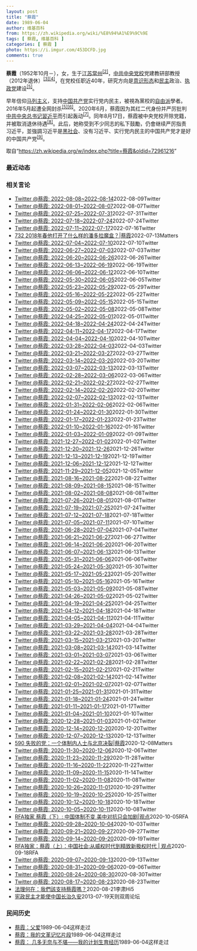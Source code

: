 ```yaml
---
layout: post
title: "蔡霞"
date: 1989-06-04
author: 维基百科
from: https://zh.wikipedia.org/wiki/%E8%94%A1%E9%9C%9E
tags: [ 蔡霞, 维基百科 ]
categories: [ 蔡霞 ]
photo: https://i.imgur.com/453DCFD.jpg
comments: true
---
```

<div class="mw-parser-output">
<p><b>蔡霞</b>（1952年10月<span class="useeditintro" title="Template:BLP editintro">－</span>），女，生于<a href="/wiki/%E6%B1%9F%E8%8B%8F" class="mw-redirect" title="江苏">江苏</a><a href="/wiki/%E5%B8%B8%E5%B7%9E" class="mw-redirect" title="常州">常州</a><sup id="cite_ref-tsyzm_2-1" class="reference"><a href="#cite_note-tsyzm-2">[2]</a></sup>，<a href="/wiki/%E4%B8%AD%E5%85%B1%E4%B8%AD%E5%A4%AE%E5%85%9A%E6%A0%A1" title="中共中央党校">中共中央党校</a>党建教研部教授（2012年退休）<sup id="cite_ref-3" class="reference"><a href="#cite_note-3">[3]</a></sup><sup id="cite_ref-4" class="reference"><a href="#cite_note-4">[4]</a></sup>，在党校任职近40年，研究方向是<a href="/wiki/%E6%84%8F%E8%AF%86%E5%BD%A2%E6%80%81" class="mw-redirect" title="意识形态">意识形态</a>和<a href="/wiki/%E6%B0%91%E4%B8%BB" title="民主">民主</a>政治、<a href="/wiki/%E6%89%A7%E6%94%BF%E5%85%9A" class="mw-redirect" title="执政党">执政党</a>建设<sup id="cite_ref-dq_5-0" class="reference"><a href="#cite_note-dq-5">[5]</a></sup>。
</p><p>早年信仰<a href="/wiki/%E9%A9%AC%E5%88%97%E4%B8%BB%E4%B9%89" class="mw-redirect" title="马列主义">马列主义</a>，支持<a href="/wiki/%E4%B8%AD%E5%9B%BD%E5%85%B1%E4%BA%A7%E5%85%9A" title="中国共产党">中国共产党</a>实行党内民主，被視為黨校的<a href="/wiki/%E8%87%AA%E7%94%B1%E4%B8%BB%E7%BE%A9" class="mw-redirect" title="自由主義">自由派</a>學者。2016年5月起遭全网封杀<sup id="cite_ref-dq_5-1" class="reference"><a href="#cite_note-dq-5">[5]</a></sup><sup id="cite_ref-rfa1005_6-0" class="reference"><a href="#cite_note-rfa1005-6">[6]</a></sup>。2020年6月，蔡霞因为其红二代身份并严厉批判<a href="/wiki/%E4%B8%AD%E5%9B%BD%E5%85%B1%E4%BA%A7%E5%85%9A%E4%B8%AD%E5%A4%AE%E5%A7%94%E5%91%98%E4%BC%9A%E6%80%BB%E4%B9%A6%E8%AE%B0" title="中国共产党中央委员会总书记">中共中央总书记</a><a href="/wiki/%E7%BF%92%E8%BF%91%E5%B9%B3" class="mw-redirect" title="習近平">習近平</a>而引起轰动<sup id="cite_ref-bbc0818_7-0" class="reference"><a href="#cite_note-bbc0818-7">[7]</a></sup>。同年8月17日，蔡霞被中央党校开除党籍，并被取消退休待遇<sup id="cite_ref-开除_8-0" class="reference"><a href="#cite_note-开除-8">[8]</a></sup>。此后，她称受到不少同志的私下鼓勵，仍會继续严厉指责习近平，並強調习近平是<a href="/wiki/%E9%BB%91%E7%A4%BE%E4%BC%9A" class="mw-redirect" title="黑社会">黑社会</a>、没有习近平、实行党内民主的中国共产党才是好的中国共产党<sup id="cite_ref-9" class="reference"><a href="#cite_note-9">[9]</a></sup>。
</p>
</div><noscript><img src="//zh.wikipedia.org/wiki/Special:CentralAutoLogin/start?type=1x1" alt="" title="" width="1" height="1" style="border: none; position: absolute;"></noscript>
<div class="printfooter">取自“<a dir="ltr" href="https://zh.wikipedia.org/w/index.php?title=蔡霞&amp;oldid=72961216">https://zh.wikipedia.org/w/index.php?title=蔡霞&amp;oldid=72961216</a>”</div><div id="recent-news"><h3>最近动态</h3><ul></ul></div><div id="open-opinion"><h3>相关言论</h3><ul><li><a href="https://nodebe4.github.io/opinion/2022-08-09/realcaixia/" title="realcaixia">Twitter @蔡霞: 2022-08-08~2022-08-14</a><time>2022-08-09</time><a class="tag">Twitter</a></li>
<li><a href="https://nodebe4.github.io/opinion/2022-08-07/realcaixia/" title="realcaixia">Twitter @蔡霞: 2022-08-01~2022-08-07</a><time>2022-08-07</time><a class="tag">Twitter</a></li>
<li><a href="https://nodebe4.github.io/opinion/2022-07-31/realcaixia/" title="realcaixia">Twitter @蔡霞: 2022-07-25~2022-07-31</a><time>2022-07-31</time><a class="tag">Twitter</a></li>
<li><a href="https://nodebe4.github.io/opinion/2022-07-24/realcaixia/" title="realcaixia">Twitter @蔡霞: 2022-07-18~2022-07-24</a><time>2022-07-24</time><a class="tag">Twitter</a></li>
<li><a href="https://nodebe4.github.io/opinion/2022-07-16/realcaixia/" title="realcaixia">Twitter @蔡霞: 2022-07-11~2022-07-17</a><time>2022-07-16</time><a class="tag">Twitter</a></li>
<li><a href="https://nodebe4.github.io/opinion/2022-07-13/732-2018%E5%B9%B4%E6%98%A5%E4%BB%96%E6%89%93%E5%BC%80%E4%BA%86%E4%BB%80%E4%B9%88%E6%A0%B7%E7%9A%84%E6%BD%98%E5%A4%9A%E6%8B%89%E9%AD%94%E7%9B%92-%E8%94%A1%E9%9C%9E/" title="野兽爱智慧">732 2018年春他打开了什么样的潘多拉魔盒？|蔡霞</a><time>2022-07-13</time><a class="tag">Matters</a></li>
<li><a href="https://nodebe4.github.io/opinion/2022-07-10/realcaixia/" title="realcaixia">Twitter @蔡霞: 2022-07-04~2022-07-10</a><time>2022-07-10</time><a class="tag">Twitter</a></li>
<li><a href="https://nodebe4.github.io/opinion/2022-07-03/realcaixia/" title="realcaixia">Twitter @蔡霞: 2022-06-27~2022-07-03</a><time>2022-07-03</time><a class="tag">Twitter</a></li>
<li><a href="https://nodebe4.github.io/opinion/2022-06-26/realcaixia/" title="realcaixia">Twitter @蔡霞: 2022-06-20~2022-06-26</a><time>2022-06-26</time><a class="tag">Twitter</a></li>
<li><a href="https://nodebe4.github.io/opinion/2022-06-19/realcaixia/" title="realcaixia">Twitter @蔡霞: 2022-06-13~2022-06-19</a><time>2022-06-19</time><a class="tag">Twitter</a></li>
<li><a href="https://nodebe4.github.io/opinion/2022-06-10/realcaixia/" title="realcaixia">Twitter @蔡霞: 2022-06-06~2022-06-12</a><time>2022-06-10</time><a class="tag">Twitter</a></li>
<li><a href="https://nodebe4.github.io/opinion/2022-06-05/realcaixia/" title="realcaixia">Twitter @蔡霞: 2022-05-30~2022-06-05</a><time>2022-06-05</time><a class="tag">Twitter</a></li>
<li><a href="https://nodebe4.github.io/opinion/2022-05-29/realcaixia/" title="realcaixia">Twitter @蔡霞: 2022-05-23~2022-05-29</a><time>2022-05-29</time><a class="tag">Twitter</a></li>
<li><a href="https://nodebe4.github.io/opinion/2022-05-22/realcaixia/" title="realcaixia">Twitter @蔡霞: 2022-05-16~2022-05-22</a><time>2022-05-22</time><a class="tag">Twitter</a></li>
<li><a href="https://nodebe4.github.io/opinion/2022-05-15/realcaixia/" title="realcaixia">Twitter @蔡霞: 2022-05-09~2022-05-15</a><time>2022-05-15</time><a class="tag">Twitter</a></li>
<li><a href="https://nodebe4.github.io/opinion/2022-05-08/realcaixia/" title="realcaixia">Twitter @蔡霞: 2022-05-02~2022-05-08</a><time>2022-05-08</time><a class="tag">Twitter</a></li>
<li><a href="https://nodebe4.github.io/opinion/2022-05-01/realcaixia/" title="realcaixia">Twitter @蔡霞: 2022-04-25~2022-05-01</a><time>2022-05-01</time><a class="tag">Twitter</a></li>
<li><a href="https://nodebe4.github.io/opinion/2022-04-24/realcaixia/" title="realcaixia">Twitter @蔡霞: 2022-04-18~2022-04-24</a><time>2022-04-24</time><a class="tag">Twitter</a></li>
<li><a href="https://nodebe4.github.io/opinion/2022-04-17/realcaixia/" title="realcaixia">Twitter @蔡霞: 2022-04-11~2022-04-17</a><time>2022-04-17</time><a class="tag">Twitter</a></li>
<li><a href="https://nodebe4.github.io/opinion/2022-04-10/realcaixia/" title="realcaixia">Twitter @蔡霞: 2022-04-04~2022-04-10</a><time>2022-04-10</time><a class="tag">Twitter</a></li>
<li><a href="https://nodebe4.github.io/opinion/2022-04-03/realcaixia/" title="realcaixia">Twitter @蔡霞: 2022-03-28~2022-04-03</a><time>2022-04-03</time><a class="tag">Twitter</a></li>
<li><a href="https://nodebe4.github.io/opinion/2022-03-27/realcaixia/" title="realcaixia">Twitter @蔡霞: 2022-03-21~2022-03-27</a><time>2022-03-27</time><a class="tag">Twitter</a></li>
<li><a href="https://nodebe4.github.io/opinion/2022-03-20/realcaixia/" title="realcaixia">Twitter @蔡霞: 2022-03-14~2022-03-20</a><time>2022-03-20</time><a class="tag">Twitter</a></li>
<li><a href="https://nodebe4.github.io/opinion/2022-03-13/realcaixia/" title="realcaixia">Twitter @蔡霞: 2022-03-07~2022-03-13</a><time>2022-03-13</time><a class="tag">Twitter</a></li>
<li><a href="https://nodebe4.github.io/opinion/2022-03-06/realcaixia/" title="realcaixia">Twitter @蔡霞: 2022-02-28~2022-03-06</a><time>2022-03-06</time><a class="tag">Twitter</a></li>
<li><a href="https://nodebe4.github.io/opinion/2022-02-27/realcaixia/" title="realcaixia">Twitter @蔡霞: 2022-02-21~2022-02-27</a><time>2022-02-27</time><a class="tag">Twitter</a></li>
<li><a href="https://nodebe4.github.io/opinion/2022-02-20/realcaixia/" title="realcaixia">Twitter @蔡霞: 2022-02-14~2022-02-20</a><time>2022-02-20</time><a class="tag">Twitter</a></li>
<li><a href="https://nodebe4.github.io/opinion/2022-02-13/realcaixia/" title="realcaixia">Twitter @蔡霞: 2022-02-07~2022-02-13</a><time>2022-02-13</time><a class="tag">Twitter</a></li>
<li><a href="https://nodebe4.github.io/opinion/2022-02-06/realcaixia/" title="realcaixia">Twitter @蔡霞: 2022-01-31~2022-02-06</a><time>2022-02-06</time><a class="tag">Twitter</a></li>
<li><a href="https://nodebe4.github.io/opinion/2022-01-30/realcaixia/" title="realcaixia">Twitter @蔡霞: 2022-01-24~2022-01-30</a><time>2022-01-30</time><a class="tag">Twitter</a></li>
<li><a href="https://nodebe4.github.io/opinion/2022-01-23/realcaixia/" title="realcaixia">Twitter @蔡霞: 2022-01-17~2022-01-23</a><time>2022-01-23</time><a class="tag">Twitter</a></li>
<li><a href="https://nodebe4.github.io/opinion/2022-01-16/realcaixia/" title="realcaixia">Twitter @蔡霞: 2022-01-10~2022-01-16</a><time>2022-01-16</time><a class="tag">Twitter</a></li>
<li><a href="https://nodebe4.github.io/opinion/2022-01-09/realcaixia/" title="realcaixia">Twitter @蔡霞: 2022-01-03~2022-01-09</a><time>2022-01-09</time><a class="tag">Twitter</a></li>
<li><a href="https://nodebe4.github.io/opinion/2022-01-02/realcaixia/" title="realcaixia">Twitter @蔡霞: 2021-12-27~2022-01-02</a><time>2022-01-02</time><a class="tag">Twitter</a></li>
<li><a href="https://nodebe4.github.io/opinion/2021-12-26/realcaixia/" title="realcaixia">Twitter @蔡霞: 2021-12-20~2021-12-26</a><time>2021-12-26</time><a class="tag">Twitter</a></li>
<li><a href="https://nodebe4.github.io/opinion/2021-12-19/realcaixia/" title="realcaixia">Twitter @蔡霞: 2021-12-13~2021-12-19</a><time>2021-12-19</time><a class="tag">Twitter</a></li>
<li><a href="https://nodebe4.github.io/opinion/2021-12-12/realcaixia/" title="realcaixia">Twitter @蔡霞: 2021-12-06~2021-12-12</a><time>2021-12-12</time><a class="tag">Twitter</a></li>
<li><a href="https://nodebe4.github.io/opinion/2021-12-05/realcaixia/" title="realcaixia">Twitter @蔡霞: 2021-11-29~2021-12-05</a><time>2021-12-05</time><a class="tag">Twitter</a></li>
<li><a href="https://nodebe4.github.io/opinion/2021-08-22/realcaixia/" title="realcaixia">Twitter @蔡霞: 2021-08-16~2021-08-22</a><time>2021-08-22</time><a class="tag">Twitter</a></li>
<li><a href="https://nodebe4.github.io/opinion/2021-08-15/realcaixia/" title="realcaixia">Twitter @蔡霞: 2021-08-09~2021-08-15</a><time>2021-08-15</time><a class="tag">Twitter</a></li>
<li><a href="https://nodebe4.github.io/opinion/2021-08-08/realcaixia/" title="realcaixia">Twitter @蔡霞: 2021-08-02~2021-08-08</a><time>2021-08-08</time><a class="tag">Twitter</a></li>
<li><a href="https://nodebe4.github.io/opinion/2021-08-01/realcaixia/" title="realcaixia">Twitter @蔡霞: 2021-07-26~2021-08-01</a><time>2021-08-01</time><a class="tag">Twitter</a></li>
<li><a href="https://nodebe4.github.io/opinion/2021-07-24/realcaixia/" title="realcaixia">Twitter @蔡霞: 2021-07-19~2021-07-25</a><time>2021-07-24</time><a class="tag">Twitter</a></li>
<li><a href="https://nodebe4.github.io/opinion/2021-07-18/realcaixia/" title="realcaixia">Twitter @蔡霞: 2021-07-12~2021-07-18</a><time>2021-07-18</time><a class="tag">Twitter</a></li>
<li><a href="https://nodebe4.github.io/opinion/2021-07-10/realcaixia/" title="realcaixia">Twitter @蔡霞: 2021-07-05~2021-07-11</a><time>2021-07-10</time><a class="tag">Twitter</a></li>
<li><a href="https://nodebe4.github.io/opinion/2021-07-04/realcaixia/" title="realcaixia">Twitter @蔡霞: 2021-06-28~2021-07-04</a><time>2021-07-04</time><a class="tag">Twitter</a></li>
<li><a href="https://nodebe4.github.io/opinion/2021-06-27/realcaixia/" title="realcaixia">Twitter @蔡霞: 2021-06-21~2021-06-27</a><time>2021-06-27</time><a class="tag">Twitter</a></li>
<li><a href="https://nodebe4.github.io/opinion/2021-06-20/realcaixia/" title="realcaixia">Twitter @蔡霞: 2021-06-14~2021-06-20</a><time>2021-06-20</time><a class="tag">Twitter</a></li>
<li><a href="https://nodebe4.github.io/opinion/2021-06-13/realcaixia/" title="realcaixia">Twitter @蔡霞: 2021-06-07~2021-06-13</a><time>2021-06-13</time><a class="tag">Twitter</a></li>
<li><a href="https://nodebe4.github.io/opinion/2021-06-06/realcaixia/" title="realcaixia">Twitter @蔡霞: 2021-05-31~2021-06-06</a><time>2021-06-06</time><a class="tag">Twitter</a></li>
<li><a href="https://nodebe4.github.io/opinion/2021-05-30/realcaixia/" title="realcaixia">Twitter @蔡霞: 2021-05-24~2021-05-30</a><time>2021-05-30</time><a class="tag">Twitter</a></li>
<li><a href="https://nodebe4.github.io/opinion/2021-05-20/realcaixia/" title="realcaixia">Twitter @蔡霞: 2021-05-17~2021-05-23</a><time>2021-05-20</time><a class="tag">Twitter</a></li>
<li><a href="https://nodebe4.github.io/opinion/2021-05-16/realcaixia/" title="realcaixia">Twitter @蔡霞: 2021-05-10~2021-05-16</a><time>2021-05-16</time><a class="tag">Twitter</a></li>
<li><a href="https://nodebe4.github.io/opinion/2021-05-08/realcaixia/" title="realcaixia">Twitter @蔡霞: 2021-05-03~2021-05-09</a><time>2021-05-08</time><a class="tag">Twitter</a></li>
<li><a href="https://nodebe4.github.io/opinion/2021-05-02/realcaixia/" title="realcaixia">Twitter @蔡霞: 2021-04-26~2021-05-02</a><time>2021-05-02</time><a class="tag">Twitter</a></li>
<li><a href="https://nodebe4.github.io/opinion/2021-04-25/realcaixia/" title="realcaixia">Twitter @蔡霞: 2021-04-19~2021-04-25</a><time>2021-04-25</time><a class="tag">Twitter</a></li>
<li><a href="https://nodebe4.github.io/opinion/2021-04-18/realcaixia/" title="realcaixia">Twitter @蔡霞: 2021-04-12~2021-04-18</a><time>2021-04-18</time><a class="tag">Twitter</a></li>
<li><a href="https://nodebe4.github.io/opinion/2021-04-11/realcaixia/" title="realcaixia">Twitter @蔡霞: 2021-04-05~2021-04-11</a><time>2021-04-11</time><a class="tag">Twitter</a></li>
<li><a href="https://nodebe4.github.io/opinion/2021-04-04/realcaixia/" title="realcaixia">Twitter @蔡霞: 2021-03-29~2021-04-04</a><time>2021-04-04</time><a class="tag">Twitter</a></li>
<li><a href="https://nodebe4.github.io/opinion/2021-03-28/realcaixia/" title="realcaixia">Twitter @蔡霞: 2021-03-22~2021-03-28</a><time>2021-03-28</time><a class="tag">Twitter</a></li>
<li><a href="https://nodebe4.github.io/opinion/2021-03-20/realcaixia/" title="realcaixia">Twitter @蔡霞: 2021-03-15~2021-03-21</a><time>2021-03-20</time><a class="tag">Twitter</a></li>
<li><a href="https://nodebe4.github.io/opinion/2021-03-14/realcaixia/" title="realcaixia">Twitter @蔡霞: 2021-03-08~2021-03-14</a><time>2021-03-14</time><a class="tag">Twitter</a></li>
<li><a href="https://nodebe4.github.io/opinion/2021-03-06/realcaixia/" title="realcaixia">Twitter @蔡霞: 2021-03-01~2021-03-07</a><time>2021-03-06</time><a class="tag">Twitter</a></li>
<li><a href="https://nodebe4.github.io/opinion/2021-02-28/realcaixia/" title="realcaixia">Twitter @蔡霞: 2021-02-22~2021-02-28</a><time>2021-02-28</time><a class="tag">Twitter</a></li>
<li><a href="https://nodebe4.github.io/opinion/2021-02-21/realcaixia/" title="realcaixia">Twitter @蔡霞: 2021-02-15~2021-02-21</a><time>2021-02-21</time><a class="tag">Twitter</a></li>
<li><a href="https://nodebe4.github.io/opinion/2021-02-14/realcaixia/" title="realcaixia">Twitter @蔡霞: 2021-02-08~2021-02-14</a><time>2021-02-14</time><a class="tag">Twitter</a></li>
<li><a href="https://nodebe4.github.io/opinion/2021-02-07/realcaixia/" title="realcaixia">Twitter @蔡霞: 2021-02-01~2021-02-07</a><time>2021-02-07</time><a class="tag">Twitter</a></li>
<li><a href="https://nodebe4.github.io/opinion/2021-01-31/realcaixia/" title="realcaixia">Twitter @蔡霞: 2021-01-25~2021-01-31</a><time>2021-01-31</time><a class="tag">Twitter</a></li>
<li><a href="https://nodebe4.github.io/opinion/2021-01-24/realcaixia/" title="realcaixia">Twitter @蔡霞: 2021-01-18~2021-01-24</a><time>2021-01-24</time><a class="tag">Twitter</a></li>
<li><a href="https://nodebe4.github.io/opinion/2021-01-17/realcaixia/" title="realcaixia">Twitter @蔡霞: 2021-01-11~2021-01-17</a><time>2021-01-17</time><a class="tag">Twitter</a></li>
<li><a href="https://nodebe4.github.io/opinion/2021-01-10/realcaixia/" title="realcaixia">Twitter @蔡霞: 2021-01-04~2021-01-10</a><time>2021-01-10</time><a class="tag">Twitter</a></li>
<li><a href="https://nodebe4.github.io/opinion/2021-01-02/realcaixia/" title="realcaixia">Twitter @蔡霞: 2020-12-28~2021-01-03</a><time>2021-01-02</time><a class="tag">Twitter</a></li>
<li><a href="https://nodebe4.github.io/opinion/2020-12-20/realcaixia/" title="realcaixia">Twitter @蔡霞: 2020-12-14~2020-12-20</a><time>2020-12-20</time><a class="tag">Twitter</a></li>
<li><a href="https://nodebe4.github.io/opinion/2020-12-13/realcaixia/" title="realcaixia">Twitter @蔡霞: 2020-12-07~2020-12-13</a><time>2020-12-13</time><a class="tag">Twitter</a></li>
<li><a href="https://nodebe4.github.io/opinion/2020-12-08/590-%E5%A4%B1%E8%B4%A5%E7%9A%84%E5%85%9A-%E4%B8%80%E4%B8%AA%E4%BD%93%E5%88%B6%E5%86%85%E4%BA%BA%E5%A3%AB%E4%B8%8E%E5%8C%97%E4%BA%AC%E5%86%B3%E8%A3%82-%E8%94%A1%E9%9C%9E/" title="野兽爱智慧">590 失败的党：一个体制内人士与北京决裂|蔡霞</a><time>2020-12-08</time><a class="tag">Matters</a></li>
<li><a href="https://nodebe4.github.io/opinion/2020-12-06/realcaixia/" title="realcaixia">Twitter @蔡霞: 2020-11-30~2020-12-06</a><time>2020-12-06</time><a class="tag">Twitter</a></li>
<li><a href="https://nodebe4.github.io/opinion/2020-11-28/realcaixia/" title="realcaixia">Twitter @蔡霞: 2020-11-23~2020-11-29</a><time>2020-11-28</time><a class="tag">Twitter</a></li>
<li><a href="https://nodebe4.github.io/opinion/2020-11-22/realcaixia/" title="realcaixia">Twitter @蔡霞: 2020-11-16~2020-11-22</a><time>2020-11-22</time><a class="tag">Twitter</a></li>
<li><a href="https://nodebe4.github.io/opinion/2020-11-14/realcaixia/" title="realcaixia">Twitter @蔡霞: 2020-11-09~2020-11-15</a><time>2020-11-14</time><a class="tag">Twitter</a></li>
<li><a href="https://nodebe4.github.io/opinion/2020-11-08/realcaixia/" title="realcaixia">Twitter @蔡霞: 2020-11-02~2020-11-08</a><time>2020-11-08</time><a class="tag">Twitter</a></li>
<li><a href="https://nodebe4.github.io/opinion/2020-10-29/realcaixia/" title="realcaixia">Twitter @蔡霞: 2020-10-26~2020-11-01</a><time>2020-10-29</time><a class="tag">Twitter</a></li>
<li><a href="https://nodebe4.github.io/opinion/2020-10-25/realcaixia/" title="realcaixia">Twitter @蔡霞: 2020-10-19~2020-10-25</a><time>2020-10-25</time><a class="tag">Twitter</a></li>
<li><a href="https://nodebe4.github.io/opinion/2020-10-18/realcaixia/" title="realcaixia">Twitter @蔡霞: 2020-10-12~2020-10-18</a><time>2020-10-18</time><a class="tag">Twitter</a></li>
<li><a href="https://nodebe4.github.io/opinion/2020-10-08/realcaixia/" title="realcaixia">Twitter @蔡霞: 2020-10-05~2020-10-11</a><time>2020-10-08</time><a class="tag">Twitter</a></li>
<li><a href="https://nodebe4.github.io/opinion/2020-10-05/RFA%E7%8B%AC%E5%AE%B6-%E8%94%A1%E9%9C%9E-%E4%B8%8B-%E4%B8%AD%E5%9B%BD%E4%BD%93%E5%88%B6%E4%B8%8D%E5%8F%98-%E7%BE%8E%E4%B8%AD%E5%AF%B9%E6%8A%97%E5%8F%AA%E4%BC%9A%E5%8A%A0%E5%89%A7-%E8%A7%82%E7%82%B9/" title="自由亚洲电台">RFA独家  蔡霞（下）: 中国体制不变 美中对抗只会加剧|观点</a><time>2020-10-05</time><a class="tag">RFA</a></li>
<li><a href="https://nodebe4.github.io/opinion/2020-10-03/realcaixia/" title="realcaixia">Twitter @蔡霞: 2020-09-28~2020-10-04</a><time>2020-10-03</time><a class="tag">Twitter</a></li>
<li><a href="https://nodebe4.github.io/opinion/2020-09-27/realcaixia/" title="realcaixia">Twitter @蔡霞: 2020-09-21~2020-09-27</a><time>2020-09-27</time><a class="tag">Twitter</a></li>
<li><a href="https://nodebe4.github.io/opinion/2020-09-19/realcaixia/" title="realcaixia">Twitter @蔡霞: 2020-09-14~2020-09-20</a><time>2020-09-19</time><a class="tag">Twitter</a></li>
<li><a href="https://nodebe4.github.io/opinion/2020-09-18/RFA%E7%8B%AC%E5%AE%B6-%E8%94%A1%E9%9C%9E-%E4%B8%8A-%E4%B8%AD%E5%9B%BD%E7%A4%BE%E4%BC%9A-%E4%BB%8E%E5%A8%81%E6%9D%83%E6%97%B6%E4%BB%A3%E5%88%B0%E7%B2%BE%E8%87%B4%E6%96%B0%E6%9E%81%E6%9D%83%E6%97%B6%E4%BB%A3-%E8%A7%82%E7%82%B9/" title="自由亚洲电台">RFA独家：蔡霞（上）：中国社会:从威权时代到精致新极权时代 | 观点</a><time>2020-09-18</time><a class="tag">RFA</a></li>
<li><a href="https://nodebe4.github.io/opinion/2020-09-13/realcaixia/" title="realcaixia">Twitter @蔡霞: 2020-09-07~2020-09-13</a><time>2020-09-13</time><a class="tag">Twitter</a></li>
<li><a href="https://nodebe4.github.io/opinion/2020-09-06/realcaixia/" title="realcaixia">Twitter @蔡霞: 2020-08-31~2020-09-06</a><time>2020-09-06</time><a class="tag">Twitter</a></li>
<li><a href="https://nodebe4.github.io/opinion/2020-08-30/realcaixia/" title="realcaixia">Twitter @蔡霞: 2020-08-24~2020-08-30</a><time>2020-08-30</time><a class="tag">Twitter</a></li>
<li><a href="https://nodebe4.github.io/opinion/2020-08-23/realcaixia/" title="realcaixia">Twitter @蔡霞: 2020-08-17~2020-08-23</a><time>2020-08-23</time><a class="tag">Twitter</a></li>
<li><a href="https://nodebe4.github.io/opinion/2020-08-21/%E6%B3%95%E7%90%86%E4%BD%95%E5%9C%A8-%E6%88%91%E5%80%91%E8%A9%B2%E6%94%AF%E6%8C%81%E8%94%A1%E9%9C%9E%E5%97%8E/" title="李肃Hi5">法理何在：我們該支持蔡霞嗎？</a><time>2020-08-21</time><a class="tag">李肃Hi5</a></li>
<li><a href="https://nodebe4.github.io/opinion/2013-07-19/%E5%AE%AA%E6%94%BF%E6%B0%91%E4%B8%BB%E6%89%8D%E8%83%BD%E4%BD%BF%E4%B8%AD%E5%9B%BD%E9%95%BF%E6%B2%BB%E4%B9%85%E5%AE%89/" title="蔡霞">宪政民主才能使中国长治久安</a><time>2013-07-19</time><a class="tag">天则双周论坛</a></li>
</ul></div><div id="mjls-record"><h3>民间历史</h3><ul><li><a href="https://nodebe4.github.io/mjlsh/1989-06-04/%E8%94%A1%E9%9C%9E-%E7%88%B6%E7%88%B1/" title="蔡霞">蔡霞：父爱</a><time>1989-06-04</time><a class="tag">这样走过</a></li>
<li><a href="https://nodebe4.github.io/mjlsh/1989-06-04/%E8%94%A1%E9%9C%9E-%E6%88%91%E7%9A%84%E6%96%87%E9%9D%A9%E8%AE%B0%E5%BF%86%E7%89%87%E6%AE%B5/" title="蔡霞">蔡霞：我的文革记忆片段</a><time>1989-06-04</time><a class="tag">这样走过</a></li>
<li><a href="https://nodebe4.github.io/mjlsh/1989-06-04/%E8%94%A1%E9%9C%9E-%E5%87%A0%E5%A4%9A%E6%97%A0%E5%A5%88%E4%B8%8E%E4%B8%8D%E5%A0%AA-%E6%88%91%E7%9A%84%E8%AE%A1%E5%88%92%E7%94%9F%E8%82%B2%E7%BB%8F%E5%8E%86/" title="蔡霞">蔡霞： 几多无奈与不堪——我的计划生育经历</a><time>1989-06-04</time><a class="tag">这样走过</a></li>
</ul></div>
